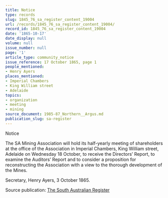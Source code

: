 ```yaml
---
title: Notice
type: records
slug: 1845_76_sa_register_content_19004
url: /records/1845_76_sa_register_content_19004/
record_id: 1845_76_sa_register_content_19004
date: '1865-10-17'
date_display: null
volume: null
issue_number: null
page: '1'
article_type: community_notice
issue_reference: 17 October 1865, page 1
people_mentioned:
- Henry Ayers
places_mentioned:
- Imperial Chambers
- King William street
- Adelaide
topics:
- organization
- meeting
- mining
source_document: 1985-87_Northern__Argus.md
publication_slug: sa-register
---
```


Notice

The SA Mining Association will hold its half-yearly meeting of shareholders at the office of the Association in Imperial Chambers, King William street, Adelaide on Wednesday 18 October, to receive the Directors’ Report, to examine the Auditors’ Report and to consider a proposition for reconstructing the Association with a view to the thorough development of the Mines.

Secretary, Henry Ayers, 3 October 1865.

Source publication: [The South Australian Register](/publications/sa-register/)
